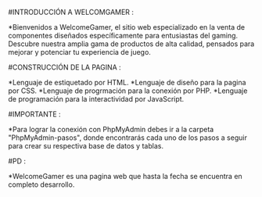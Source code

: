 #INTRODUCCIÓN A WELCOMGAMER :

*Bienvenidos a WelcomeGamer, el sitio web especializado en la venta de componentes diseñados específicamente para entusiastas del gaming. Descubre nuestra amplia gama de productos de alta calidad, pensados para mejorar y potenciar tu experiencia de juego.

#CONSTRUCCIÓN DE LA PAGINA :

*Lenguaje de estiquetado por HTML.
*Lenguaje de diseño para la pagina por CSS.
*Lenguaje de progrmación para la conexión por PHP.
*Lenguaje de programación para la interactividad por JavaScript.

#IMPORTANTE :

*Para lograr la conexión con PhpMyAdmin debes ir a la carpeta "PhpMyAdmin-pasos", donde encontrarás cada uno de los pasos a seguir para crear su respectiva base de datos y tablas.

#PD :

*WelcomeGamer es una pagina web que hasta la fecha se encuentra en completo desarrollo.

